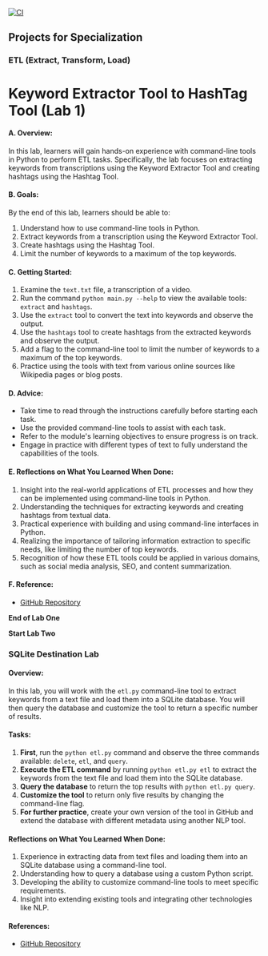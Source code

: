 [![CI](https://github.com/AbeqqalMarouane/ETL-SQLite-ETL-Destination/actions/workflows/cicd.yml/badge.svg)](https://github.com/AbeqqalMarouane/ETL-SQLite-ETL-Destination/actions/workflows/cicd.yml)

## Projects for Specialization

### ETL (Extract, Transform, Load)

# Keyword Extractor Tool to HashTag Tool (Lab 1)

#### A. **Overview:**
In this lab, learners will gain hands-on experience with command-line tools in Python to perform ETL tasks. Specifically, the lab focuses on extracting keywords from transcriptions using the Keyword Extractor Tool and creating hashtags using the Hashtag Tool.

#### B. **Goals:**
By the end of this lab, learners should be able to:
1. Understand how to use command-line tools in Python.
2. Extract keywords from a transcription using the Keyword Extractor Tool.
3. Create hashtags using the Hashtag Tool.
4. Limit the number of keywords to a maximum of the top keywords.

#### C. **Getting Started:**
1. Examine the `text.txt` file, a transcription of a video.
2. Run the command `python main.py --help` to view the available tools: `extract` and `hashtags`.
3. Use the `extract` tool to convert the text into keywords and observe the output.
4. Use the `hashtags` tool to create hashtags from the extracted keywords and observe the output.
5. Add a flag to the command-line tool to limit the number of keywords to a maximum of the top keywords.
6. Practice using the tools with text from various online sources like Wikipedia pages or blog posts.

#### D. **Advice:**
- Take time to read through the instructions carefully before starting each task.
- Use the provided command-line tools to assist with each task.
- Refer to the module's learning objectives to ensure progress is on track.
- Engage in practice with different types of text to fully understand the capabilities of the tools.

#### E. **Reflections on What You Learned When Done:**
1. Insight into the real-world applications of ETL processes and how they can be implemented using command-line tools in Python.
2. Understanding the techniques for extracting keywords and creating hashtags from textual data.
3. Practical experience with building and using command-line interfaces in Python.
4. Realizing the importance of tailoring information extraction to specific needs, like limiting the number of top keywords.
5. Recognition of how these ETL tools could be applied in various domains, such as social media analysis, SEO, and content summarization.

#### F. **Reference:**
- [GitHub Repository](https://github.com/nogibjj/coursera-applied-data-eng-projects)

**End of Lab One**

**Start Lab Two**

### SQLite Destination Lab

#### **Overview:**
In this lab, you will work with the `etl.py` command-line tool to extract keywords from a text file and load them into a SQLite database. You will then query the database and customize the tool to return a specific number of results.

#### **Tasks:**
1. **First**, run the `python etl.py` command and observe the three commands available: `delete`, `etl`, and `query`.
2. **Execute the ETL command** by running `python etl.py etl` to extract the keywords from the text file and load them into the SQLite database.
3. **Query the database** to return the top results with `python etl.py query`.
4. **Customize the tool** to return only five results by changing the command-line flag.
5. **For further practice**, create your own version of the tool in GitHub and extend the database with different metadata using another NLP tool.


#### **Reflections on What You Learned When Done:**
1. Experience in extracting data from text files and loading them into an SQLite database using a command-line tool.
2. Understanding how to query a database using a custom Python script.
3. Developing the ability to customize command-line tools to meet specific requirements.
4. Insight into extending existing tools and integrating other technologies like NLP.

#### **References:**
- [GitHub Repository](https://github.com/nogibjj/coursera-applied-data-eng-projects)
